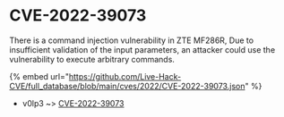 # CVE-2022-39073

There is a command injection vulnerability in ZTE MF286R, Due to insufficient validation of the input parameters, an attacker could use the vulnerability to execute arbitrary commands.

{% embed url="https://github.com/Live-Hack-CVE/full_database/blob/main/cves/2022/CVE-2022-39073.json" %}


* v0lp3 ~> [CVE-2022-39073](https://www.alice-snow.ru/2022/database/cve-2022-39073/cve-2022-39073-v0lp3)